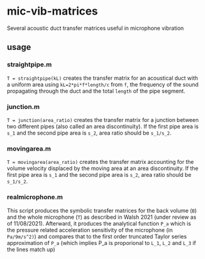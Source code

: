 # mic-vib-matrices
Several acoustic duct transfer matrices useful in microphone vibration

## usage

### straightpipe.m 
```T = straightpipe(kL)``` creates the transfer matrix for an acoustical duct with a uniform area using ```kL=2*pi*f*length/c``` from ```f```, the frequency of the sound propagating through the duct and the total ```length``` of the pipe segment. 
### junction.m
```T = junction(area_ratio)``` creates the transfer matrix for a junction between two different pipes (also called an area discontinuity). If the first pipe area is ```s_1``` and the second pipe area is ```s_2```, area ratio should be ```s_1/s_2```. 

### movingarea.m
```T = movingarea(area_ratio)``` creates the transfer matrix accounting for the volume velocity displaced by the moving area at an area discontinuity. If the first pipe area is ```s_1``` and the second pipe area is ```s_2```, area ratio should be ```s_1/s_2```. 

### realmicrophone.m 
This script produces the symbolic transfer matrices for the back volume (```B```) and the whole microphone (```T```) as described in Walsh 2021 (under review as of 11/08/2021). 
Afterward, it produces the analytical function ```P_a``` which is the pressure related acceleration sensitivity of the microphone (in ```Pa/9m/s^2)```) and compares that to the first order truncated Taylor series approximation of ```P_a``` (which implies P_a is proporional to ```L_1```, ```L_2``` and ```L_3``` if the lines match up) 
